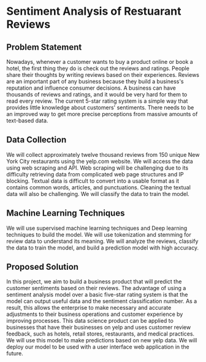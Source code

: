 # Sentiment Analysis of Restuarant Reviews

## Problem Statement
Nowadays, whenever a customer wants to buy a product online or book a hotel, the first thing they do is check out the reviews and ratings. People share their thoughts by writing reviews based on their experiences.
Reviews are an important part of any business because they build a business's reputation and influence consumer decisions. A business can have thousands of reviews and ratings, and it would be very hard for them to read every review. The current 5-star rating system is a simple way that provides little knowledge about customers' sentiments. There needs to be an improved way to get more precise perceptions from massive amounts of text-based data.

## Data Collection
We will collect approximately twelve thousand reviews from 150 unique New York City restaurants using the yelp.com website. We will access the data using web scraping and API. Web scraping will be challenging due to its difficulty retrieving data from complicated web page structures and IP blocking. Textual data is difficult to convert into a usable format as it contains common words, articles, and punctuations. Cleaning the textual data will also be challenging. We will classify the data to train the model.

## Machine Learning Techniques
We will use supervised machine learning techniques and Deep learning techniques to build the model. We will use tokenization and stemming for review data to understand its meaning. We will analyze the reviews, classify the data to train the model, and build a prediction model with high accuracy.

## Proposed Solution
In this project, we aim to build a business product that will predict the customer sentiments based on their reviews. The advantage of using a sentiment analysis model over a basic five-star rating system is that the model can output useful data and the sentiment classification number. As a result, this allows the enterprise to make necessary and accurate adjustments to their business operations and customer experience by improving processes. This data science product can be applied to businesses that have their businesses on yelp and uses customer review feedback, such as hotels, retail stores, restaurants, and medical practices.
We will use this model to make predictions based on new yelp data. We will deploy our model to be used with a user interface web application in the future.

